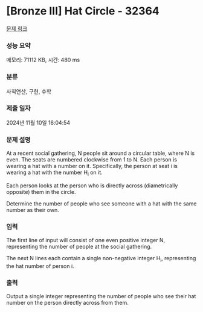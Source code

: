 # [Bronze III] Hat Circle - 32364 

[문제 링크](https://www.acmicpc.net/problem/32364) 

### 성능 요약

메모리: 71112 KB, 시간: 480 ms

### 분류

사칙연산, 구현, 수학

### 제출 일자

2024년 11월 10일 16:04:54

### 문제 설명

<p>At a recent social gathering, N people sit around a circular table, where N is even. The seats are numbered clockwise from 1 to N. Each person is wearing a hat with a number on it. Specifically, the person at seat i is wearing a hat with the number H<sub>i</sub> on it.</p>

<p>Each person looks at the person who is directly across (diametrically opposite) them in the circle.</p>

<p>Determine the number of people who see someone with a hat with the same number as their own.</p>

### 입력 

 <p>The first line of input will consist of one even positive integer N, representing the number of people at the social gathering.</p>

<p>The next N lines each contain a single non-negative integer H<sub>i</sub>, representing the hat number of person i.</p>

<p> </p>

### 출력 

 <p>Output a single integer representing the number of people who see their hat number on the person directly across from them.</p>

